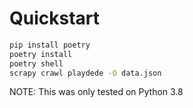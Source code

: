 # Quickstart
```bash
pip install poetry
poetry install
poetry shell
scrapy crawl playdede -O data.json
```

NOTE: This was only tested on Python 3.8